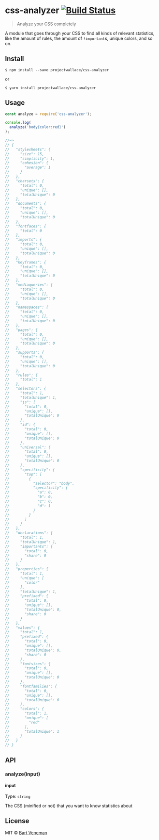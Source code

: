 # css-analyzer [![Build Status](https://travis-ci.org/projectwallace/css-analyzer.svg?branch=master)](https://travis-ci.org/projectwallace/css-analyzer)

> Analyze your CSS completely

A module that goes through your CSS to find all kinds of relevant statistics,
like the amount of rules, the amount of `!important`s, unique colors, and so on.


## Install

```
$ npm install --save projectwallace/css-analyzer
```

or

```
$ yarn install projectwallace/css-analyzer
```


## Usage

```js
const analyze = require('css-analyzer');

console.log(
  analyze('body{color:red}')
);

//=>
// {
//   "stylesheets": {
//     "size": 15,
//     "simplicity": 1,
//     "cohesion": {
//       "average": 1
//     }
//   },
//   "charsets": {
//     "total": 0,
//     "unique": [],
//     "totalUnique": 0
//   },
//   "documents": {
//     "total": 0,
//     "unique": [],
//     "totalUnique": 0
//   },
//   "fontfaces": {
//     "total": 0
//   },
//   "imports": {
//     "total": 0,
//     "unique": [],
//     "totalUnique": 0
//   },
//   "keyframes": {
//     "total": 0,
//     "unique": [],
//     "totalUnique": 0
//   },
//   "mediaqueries": {
//     "total": 0,
//     "unique": [],
//     "totalUnique": 0
//   },
//   "namespaces": {
//     "total": 0,
//     "unique": [],
//     "totalUnique": 0
//   },
//   "pages": {
//     "total": 0,
//     "unique": [],
//     "totalUnique": 0
//   },
//   "supports": {
//     "total": 0,
//     "unique": [],
//     "totalUnique": 0
//   },
//   "rules": {
//     "total": 1
//   },
//   "selectors": {
//     "total": 1,
//     "totalUnique": 1,
//     "js": {
//       "total": 0,
//       "unique": [],
//       "totalUnique": 0
//     },
//     "id": {
//       "total": 0,
//       "unique": [],
//       "totalUnique": 0
//     },
//     "universal": {
//       "total": 0,
//       "unique": [],
//       "totalUnique": 0
//     },
//     "specificity": {
//       "top": [
//         {
//           "selector": "body",
//           "specificity": {
//             "a": 0,
//             "b": 0,
//             "c": 0,
//             "d": 1
//           }
//         }
//       ]
//     }
//   },
//   "declarations": {
//     "total": 1,
//     "totalUnique": 1,
//     "importants": {
//       "total": 0,
//       "share": 0
//     }
//   },
//   "properties": {
//     "total": 1,
//     "unique": [
//       "color"
//     ],
//     "totalUnique": 1,
//     "prefixed": {
//       "total": 0,
//       "unique": [],
//       "totalUnique": 0,
//       "share": 0
//     }
//   },
//   "values": {
//     "total": 1,
//     "prefixed": {
//       "total": 0,
//       "unique": [],
//       "totalUnique": 0,
//       "share": 0
//     },
//     "fontsizes": {
//       "total": 0,
//       "unique": [],
//       "totalUnique": 0
//     },
//     "fontfamilies": {
//       "total": 0,
//       "unique": [],
//       "totalUnique": 0
//     },
//     "colors": {
//       "total": 1,
//       "unique": [
//         "red"
//       ],
//       "totalUnique": 1
//     }
//   }
// }
```


## API

### analyze(input)

#### input

Type: `string`

The CSS (minified or not) that you want to know statistics about


## License

MIT © [Bart Veneman](http://projectwallace.herokuapp.com)
